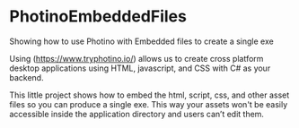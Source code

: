 # PhotinoEmbeddedFiles
Showing how to use Photino with Embedded files to create a single exe

Using (https://www.tryphotino.io/) allows us to create cross platform desktop applications using HTML, javascript, and CSS with C# as your backend.

This little project shows how to embed the html, script, css, and other asset files so you can produce a single exe. This way your assets won't be easily accessible inside the application directory and users can’t edit them.


